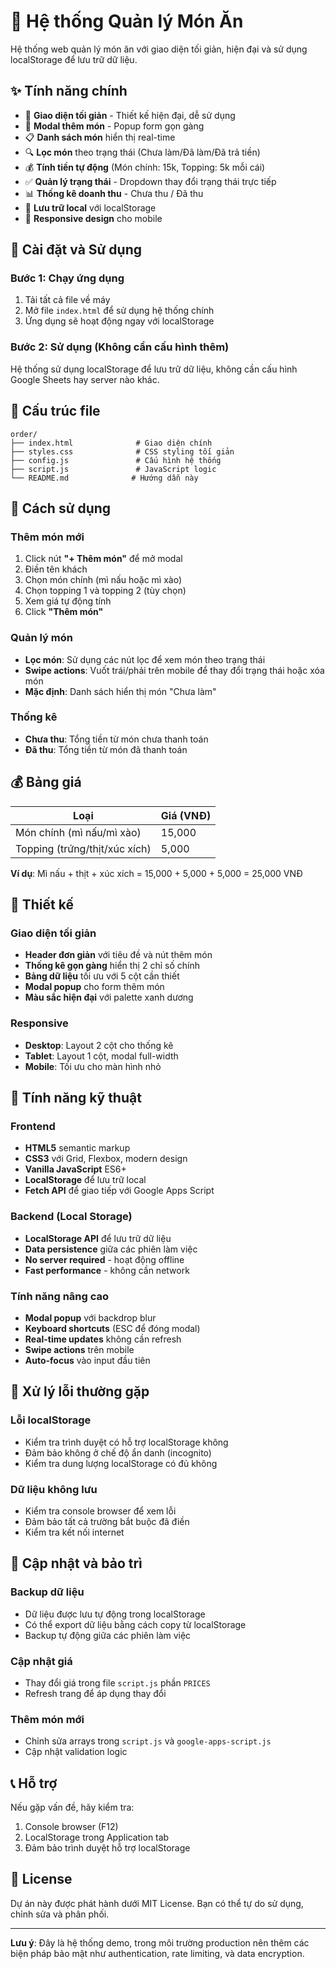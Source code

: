 # 🍜 Hệ thống Quản lý Món Ăn

Hệ thống web quản lý món ăn với giao diện tối giản, hiện đại và sử dụng localStorage để lưu trữ dữ liệu.

## ✨ Tính năng chính

- 🎯 **Giao diện tối giản** - Thiết kế hiện đại, dễ sử dụng
- 📝 **Modal thêm món** - Popup form gọn gàng
- 📋 **Danh sách món** hiển thị real-time
- 🔍 **Lọc món** theo trạng thái (Chưa làm/Đã làm/Đã trả tiền)
- 💰 **Tính tiền tự động** (Món chính: 15k, Topping: 5k mỗi cái)
- ✅ **Quản lý trạng thái** - Dropdown thay đổi trạng thái trực tiếp
- 📊 **Thống kê doanh thu** - Chưa thu / Đã thu
- 💾 **Lưu trữ local** với localStorage
- 📱 **Responsive design** cho mobile

## 🚀 Cài đặt và Sử dụng

### Bước 1: Chạy ứng dụng

1. Tải tất cả file về máy
2. Mở file `index.html` để sử dụng hệ thống chính
3. Ứng dụng sẽ hoạt động ngay với localStorage

### Bước 2: Sử dụng (Không cần cấu hình thêm)

Hệ thống sử dụng localStorage để lưu trữ dữ liệu, không cần cấu hình Google Sheets hay server nào khác.

## 📁 Cấu trúc file

```
order/
├── index.html              # Giao diện chính
├── styles.css              # CSS styling tối giản
├── config.js               # Cấu hình hệ thống
├── script.js               # JavaScript logic
└── README.md              # Hướng dẫn này
```

## 🎯 Cách sử dụng

### Thêm món mới

1. Click nút **"+ Thêm món"** để mở modal
2. Điền tên khách
3. Chọn món chính (mì nấu hoặc mì xào)
4. Chọn topping 1 và topping 2 (tùy chọn)
5. Xem giá tự động tính
6. Click **"Thêm món"**

### Quản lý món

- **Lọc món**: Sử dụng các nút lọc để xem món theo trạng thái
- **Swipe actions**: Vuốt trái/phải trên mobile để thay đổi trạng thái hoặc xóa món
- **Mặc định**: Danh sách hiển thị món "Chưa làm"

### Thống kê

- **Chưa thu**: Tổng tiền từ món chưa thanh toán
- **Đã thu**: Tổng tiền từ món đã thanh toán

## 💰 Bảng giá

| Loại | Giá (VNĐ) |
|------|-----------|
| Món chính (mì nấu/mì xào) | 15,000 |
| Topping (trứng/thịt/xúc xích) | 5,000 |

**Ví dụ**: Mì nấu + thịt + xúc xích = 15,000 + 5,000 + 5,000 = 25,000 VNĐ

## 🎨 Thiết kế

### Giao diện tối giản
- **Header đơn giản** với tiêu đề và nút thêm món
- **Thống kê gọn gàng** hiển thị 2 chỉ số chính
- **Bảng dữ liệu** tối ưu với 5 cột cần thiết
- **Modal popup** cho form thêm món
- **Màu sắc hiện đại** với palette xanh dương

### Responsive
- **Desktop**: Layout 2 cột cho thống kê
- **Tablet**: Layout 1 cột, modal full-width
- **Mobile**: Tối ưu cho màn hình nhỏ

## 🔧 Tính năng kỹ thuật

### Frontend
- **HTML5** semantic markup
- **CSS3** với Grid, Flexbox, modern design
- **Vanilla JavaScript** ES6+
- **LocalStorage** để lưu trữ local
- **Fetch API** để giao tiếp với Google Apps Script

### Backend (Local Storage)
- **LocalStorage API** để lưu trữ dữ liệu
- **Data persistence** giữa các phiên làm việc
- **No server required** - hoạt động offline
- **Fast performance** - không cần network

### Tính năng nâng cao
- **Modal popup** với backdrop blur
- **Keyboard shortcuts** (ESC để đóng modal)
- **Real-time updates** không cần refresh
- **Swipe actions** trên mobile
- **Auto-focus** vào input đầu tiên

## 🐛 Xử lý lỗi thường gặp

### Lỗi localStorage
- Kiểm tra trình duyệt có hỗ trợ localStorage không
- Đảm bảo không ở chế độ ẩn danh (incognito)
- Kiểm tra dung lượng localStorage có đủ không

### Dữ liệu không lưu
- Kiểm tra console browser để xem lỗi
- Đảm bảo tất cả trường bắt buộc đã điền
- Kiểm tra kết nối internet

## 🔄 Cập nhật và bảo trì

### Backup dữ liệu
- Dữ liệu được lưu tự động trong localStorage
- Có thể export dữ liệu bằng cách copy từ localStorage
- Backup tự động giữa các phiên làm việc

### Cập nhật giá
- Thay đổi giá trong file `script.js` phần `PRICES`
- Refresh trang để áp dụng thay đổi

### Thêm món mới
- Chỉnh sửa arrays trong `script.js` và `google-apps-script.js`
- Cập nhật validation logic

## 📞 Hỗ trợ

Nếu gặp vấn đề, hãy kiểm tra:
1. Console browser (F12)
2. LocalStorage trong Application tab
3. Đảm bảo trình duyệt hỗ trợ localStorage

## 📄 License

Dự án này được phát hành dưới MIT License. Bạn có thể tự do sử dụng, chỉnh sửa và phân phối.

---

**Lưu ý**: Đây là hệ thống demo, trong môi trường production nên thêm các biện pháp bảo mật như authentication, rate limiting, và data encryption. 